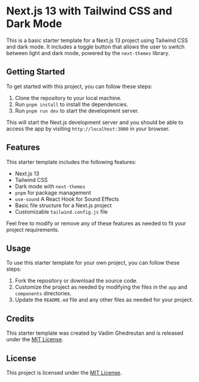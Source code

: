 # Next.js 13 with Tailwind CSS and Dark Mode

This is a basic starter template for a Next.js 13 project using Tailwind CSS and dark mode. It includes a toggle button that allows the user to switch between light and dark mode, powered by the `next-themes` library.

## Getting Started

To get started with this project, you can follow these steps:

1. Clone the repository to your local machine.
2. Run `pnpm install` to install the dependencies.
3. Run `pnpm run dev` to start the development server.

This will start the Next.js development server and you should be able to access the app by visiting `http://localhost:3000` in your browser.

## Features

This starter template includes the following features:

-   Next.js 13
-   Tailwind CSS
-   Dark mode with `next-themes`
-   `pnpm` for package management
-   `use-sound` A React Hook for Sound Effects
-   Basic file structure for a Next.js project
-   Customizable `tailwind.config.js` file

Feel free to modify or remove any of these features as needed to fit your project requirements.

## Usage

To use this starter template for your own project, you can follow these steps:

1. Fork the repository or download the source code.
2. Customize the project as needed by modifying the files in the `app` and `components` directories.
3. Update the `README.md` file and any other files as needed for your project.

## Credits

This starter template was created by Vadim Ghedreutan and is released under the [MIT License](https://opensource.org/licenses/MIT).

## License

This project is licensed under the [MIT License](https://opensource.org/licenses/MIT).
